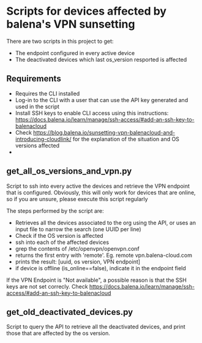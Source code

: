 # Scripts for devices affected by balena's VPN sunsetting
There are two scripts in this project to get:
- The endpoint configured in every active device
- The deactivated devices which last os_version resported is affected

## Requirements
- Requires the CLI installed
- Log-in to the CLI with a user that can use the API key generated and used in the script
- Install SSH keys to enable CLI access using this instructions: https://docs.balena.io/learn/manage/ssh-access/#add-an-ssh-key-to-balenacloud
- Check https://blog.balena.io/sunsetting-vpn-balenacloud-and-introducing-cloudlink/ for the explanation of the situation and OS versions affected
- 
## get_all_os_versions_and_vpn.py
Script to ssh into every active the devices and retrieve the VPN endpoint that is configured. Obviously, this will only work for devices that are online, so if you are unsure, please execute this script regularly

The steps performed by the script are:

- Retrieves all the devices associated to the org using the API, or uses an input file to narrow the search (one UUID per line)
- Check if the OS version is affected
- ssh into each of the affected devices
- grep the contents of /etc/openvpn/openvpn.conf
- returns the first entry with 'remote'. Eg. remote vpn.balena-cloud.com
- prints the result: [uuid, os version, VPN endpoint]
- if device is offline (is_online==false), indicate it in the endpoint field

If the VPN Endpoint is "Not available", a possible reason is that the SSH keys are not set correcly. Check https://docs.balena.io/learn/manage/ssh-access/#add-an-ssh-key-to-balenacloud

##  get_old_deactivated_devices.py
Script to query the API to retrieve all the deactivated devices, and print those that are affected by the os version.
